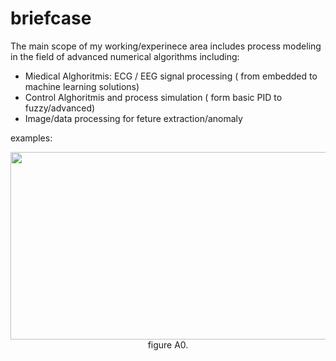 # briefcase
The main scope of my working/experinece area includes process modeling in the field of advanced numerical algorithms including:
* Miedical Alghoritmis: ECG / EEG signal processing  ( from embedded to machine learning solutions) 
* Control Alghoritmis and process simulation ( form basic PID to fuzzy/advanced)
* Image/data processing for feture extraction/anomaly  


examples:
<p align="center"> <img src="https://github.com/2dof/briefcase/drawnings/edf1.png" width="700" height="300" />
<br> figure A0.</p>
